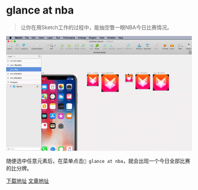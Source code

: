 # glance at nba

> 让你在用Sketch工作的过程中，能抽空瞥一眼NBA今日比赛情况。

![](./u.gif)

随便选中任意元素后，在菜单点击`🏀 glance at nba`，就会出现一个今日全部比赛的比分牌。

[下载地址]()
[文章地址]()